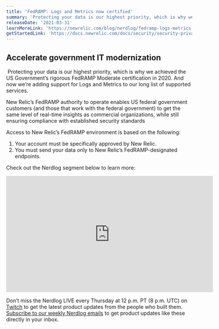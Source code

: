 ```yaml
---
title: 'FedRAMP: Logs and Metrics now certified'
summary: 'Protecting your data is our highest priority, which is why we achieved the US Government’s rigorous FedRAMP Moderate certification in 2020. And now we’re adding support for Logs and Metrics to our long list of supported services.'
releaseDate: '2021-03-31'
learnMoreLink: 'https://newrelic.com/blog/nerdlog/fedramp-logs-metrics'
getStartedLink: 'https://docs.newrelic.com/docs/security/security-privacy/compliance/fedramp-compliant-endpoints/'
---
```

## Accelerate government IT modernization
​
Protecting your data is our highest priority, which is why we achieved the US Government’s rigorous FedRAMP Moderate certification in 2020. And now we’re adding support for Logs and Metrics to our long list of supported services.
​

New Relic’s FedRAMP authority to operate enables US federal government customers (and those that work with the federal government) to get the same level of real-time insights as commercial organizations, while still ensuring compliance with established security standards
​

Access to New Relic’s FedRAMP environment is based on the following:
​

1. Your account must be specifically approved by New Relic.
2. You must send your data only to New Relic’s FedRAMP-designated endpoints.

Check out the Nerdlog segment below to learn more:

<iframe width="560" height="315" src="https://www.youtube.com/embed/7rS6_Pl2HJM" title="YouTube video player" frameborder="0" allow="accelerometer; autoplay; clipboard-write; encrypted-media; gyroscope; picture-in-picture" allowfullscreen></iframe>

Don’t miss the Nerdlog LIVE every Thursday at 12 p.m. PT (8 p.m. UTC) on [Twitch](https://www.twitch.tv/new_relic) to get the latest product updates from the people who built them. [Subscribe to our weekly Nerdlog emails](https://developer.newrelic.com/nerdlog) to get product updates like these directly in your inbox.

